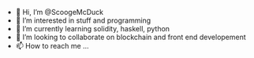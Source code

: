 - 👋 Hi, I’m @ScoogeMcDuck
- 👀 I’m interested in stuff and programming
- 🌱 I’m currently learning solidity, haskell, python
- 💞️ I’m looking to collaborate on blockchain and front end developement
- 📫 How to reach me ...

<!---
ScoogeMcDuck/ScoogeMcDuck is a ✨ special ✨ repository because its `README.md` (this file) appears on your GitHub profile.
You can click the Preview link to take a look at your changes.
--->
